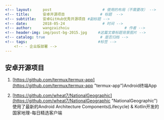 ```yaml
---
<!-- layout:     post                       # 使用的布局（不需要改） -->
<!-- title:      安卓开源项目                # 标题  -->
<!-- subtitle:   安卓GitHub优秀开源项目 #副标题 -->
<!-- date:       2018-05-24                 # 时间 -->
<!-- author:     wangzaizhoiu                         # 作者 -->
<!-- header-img: img/post-bg-2015.jpg     #这篇文章标题背景图片 -->
<!-- catalog: true                         # 是否归档 -->
<!-- tags:                                #标签 -->
    <!-- - 企业版部署 -->
---
```


## 安卓开源项目 ##

1. [https://github.com/termux/termux-app](https://github.com/termux/termux-app "termux-app")Android终端App


2. [https://github.com/wheat7/NationalGeographic](https://github.com/wheat7/NationalGeographic "NationalGeographic")使用了最新的Android Architecture Components(Lifecycle) & Kotlin开发的国家地理-每日精选客户端